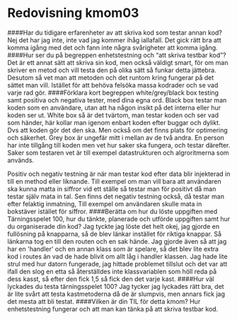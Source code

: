 ---
---
Redovisning kmom03
=========================
####Har du tidigare erfarenheter av att skriva kod som testar annan kod?
Nej det har jag inte, inte vad jag kommer ihåg iallafall. Det gick rätt bra att komma igång med det och
fann inte några svårigheter att komma igång.
####Hur ser du på begreppen enhetstestning och “att skriva testbar kod”?
Det är ett annat sätt att skriva sin kod, men också väldigt smart, för om man skriver en metod och vill testa den på olika sätt så funkar detta jättebra.
Desutom så vet man att metoden och det runtom kring fungerar på det sättet man vill. Istället för att behöva felsöka massa kodrader och se vad varje rad gör.
####Förklara kort begreppen white/grey/black box testing samt positiva och negativa tester, med dina egna ord.
Black box testar man koden som en användare, utan att ha någon insikt på det interna eller hur koden ser ut. White box så är det tvärtom, man testar koden
och ser vad som händer, här kollar man igenom enbart koden efter buggar och dylikt. Dvs att koden gör det den ska. Men också om det finns plats för optimering och säkerhet.
Grey box är ungefär mitt i mellan av de två andra. En person har inte tillgång till koden men vet hur saker ska fungera, och testar därefter. Saker som testaren vet är
till exempel datastrukturen och algroritmerna som används.

Positiv och negativ testning är när man testar kod efter data blir injekterad in till en method eller liknande. Till exempel om man vill bara att användaren ska kunna matta in siffror vid ett
ställe så testar man för positivt då man testar själv mata in tal. Sen finns det negativ testning också, då testar man efter felaktig inmatning, Till exempel om användaren skulle mata in
bokstäver istället för siffror.
####Berätta om hur du löste uppgiften med Tärningsspelet 100, hur du tänkte, planerade och utförde uppgiften samt hur du organiserade din kod?
Jag tyckte jag löste det helt okej, jag gjorde en fullösning på knapparna, så de blev länkar instället för riktiga knappar. Så länkarna tog en till den routen och en sak hände.
Jag gjorde även så att jag har en 'handler' och en annan klass som är spelare, så det blev lite extra kod i routes än vad de hade blivit om allt låg i handler klassen.
Jag hade lite strul med hur datorn fungerade, jag hittade problemet tillslut och det var att ifall den slog en etta så återställdes inte klassvariablen som höll reda på dess kasst,
så efter den fick 1,5 så fick den det varje kast.
####Hur väl lyckades du testa tärningsspelet 100?
Jag tycker jag lyckades rätt bra, det är lite svårt att testa kastmetoderna då de är slumpvis, men annars fick jag det mesta att bli testat.
####Vilken är din TIL för detta kmom?
Hur enhetstestning fungerar och att man kan tänka på att skriva testbar kod.
